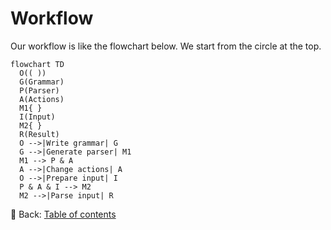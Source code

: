 # Workflow

Our workflow is like the flowchart below.
We start from the circle at the top.

```mermaid
flowchart TD
  O(( ))
  G(Grammar)
  P(Parser)
  A(Actions)
  M1{ }
  I(Input)
  M2{ }
  R(Result)
  O -->|Write grammar| G
  G -->|Generate parser| M1
  M1 --> P & A
  A -->|Change actions| A
  O -->|Prepare input| I
  P & A & I --> M2
  M2 -->|Parse input| R
```

<!-- :arrow_right:  Next:  -->

:blue_book: Back: [Table of contents](./../README.md)
